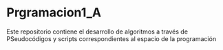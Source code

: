 # Prgramacion1_A
Este repositorio contiene el desarrollo de algoritmos a través de PSeudocódigos y scripts correspondientes al espacio de la programación
